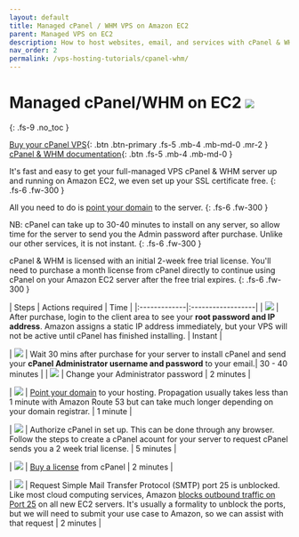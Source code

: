 ```yaml
---
layout: default
title: Managed cPanel / WHM VPS on Amazon EC2
parent: Managed VPS on EC2
description: How to host websites, email, and services with cPanel & WHM on AWS
nav_order: 2
permalink: /vps-hosting-tutorials/cpanel-whm/
---
```


# Managed cPanel/WHM on EC2 ![](/assets/wave.svg)
{: .fs-9 .no_toc }

[Buy your cPanel VPS](https://cloud.hostjane.com/vps/?appType=0&app=0){: .btn .btn-primary .fs-5 .mb-4 .mb-md-0 .mr-2 } [cPanel & WHM documentation](https://docs.cpanel.net/){: .btn .fs-5 .mb-4 .mb-md-0 }

It's fast and easy to get your full-managed VPS cPanel & WHM server up and running on Amazon EC2, we even set up your SSL certificate free. 
{: .fs-6 .fw-300 }

All you need to do is [point your domain](point-your-domain/) to the server.
{: .fs-6 .fw-300 }

<span class="purple">NB: cPanel can take up to 30-40 minutes to install on any server, so allow time for the server to send you the Admin password after purchase. Unlike our other services, it is not instant.</span>
{: .fs-6 .fw-300 }

<span class="blue">cPanel & WHM is licensed with an initial 2-week free trial license. You'll need to purchase a month license from cPanel directly to continue using cPanel on your Amazon EC2 server after the free trial expires.</span>
{: .fs-6 .fw-300 }

| Steps       | Actions required    | Time |
|:-------------|:------------------|
|   ![](/assets/one.svg)           | After purchase, login to the client area to see your **root password and IP address**. Amazon assigns a static IP address immediately, but your VPS will not be active until cPanel has finished installing. | Instant |

|   ![](/assets/two.svg)           | Wait 30 mins after purchase for your server to install cPanel and send your **cPanel Administrator username and password** to your email.| 30 - 40 minutes |
| ![](/assets/three.svg)  | Change your Administrator password  | 2 minutes |

| ![](/assets/four.svg) | [Point your domain](/point-your-domain/) to your hosting. Propagation usually takes less than 1 minute with Amazon Route 53 but can take much longer depending on your domain registrar.  | 1 minute |

| ![](/assets/five.svg)  | Authorize cPanel in set up. This can be done through any browser. Follow the steps to create a cPanel acount for your server to request cPanel sends you a 2 week trial license. | 5 minutes |

| ![](/assets/six.svg) | [Buy a license](https://www.cpanel.net/pricing/) from cPanel  | 2 minutes |

| ![](/assets/seven.svg)  | Request Simple Mail Transfer Protocol (SMTP) port 25 is unblocked. Like most cloud computing services, Amazon [blocks outbound traffic on Port 25](https://docs.aws.amazon.com/AWSEC2/latest/UserGuide/ec2-resource-limits.html#port-25-throttle) on all new EC2 servers. It's usually a formality to unblock the ports, but we will need to submit your use case to Amazon, so we can assist with that request | 2 minutes |

